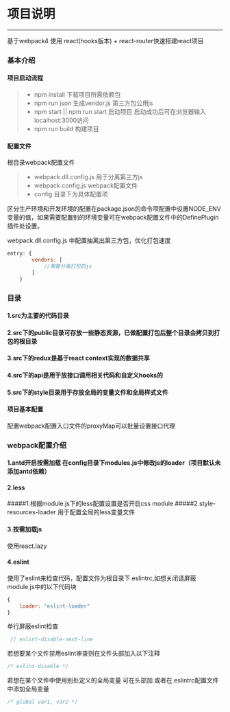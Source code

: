 # 项目说明

---

基于webpack4 使用 react(hooks版本) + react-router快速搭建react项目

### 基本介绍

#### 项目启动流程

> * npm install 下载项目所需依赖包
> * npm run json 生成vendor.js 第三方包公用js
> * npm start || npm run start 启动项目 启动成功后可在浏览器输入 localhost:3000访问
> * npm run build 构建项目

#### 配置文件

根目录webpack配置文件

> * webpack.dll.config.js 用于分离第三方js
> * webpack.config.js webpack配置文件
> * config 目录下为具体配置项

区分生产环境和开发环境的配置在package.json的命令项配置中设置NODE_ENV变量的值，如果需要配置别的环境变量可在webpack配置文件中的DefinePlugin插件处设置。

webpack.dll.config.js 中配置抽离出第三方包，优化打包速度

```javascript
entry: {
        vendors: [
            //需要分离打包的js
        ]
    }
```

### 目录

#### 1.src为主要的代码目录

#### 2.src下的public目录可存放一些静态资源，已做配置打包后整个目录会拷贝到打包的根目录

#### 3.src下的redux是基于react context实现的数据共享

#### 4.src下的api是用于放接口调用相关代码和自定义hooks的

#### 5.src下的style目录用于存放全局的变量文件和全局样式文件

#### 项目基本配置

配置webpack配置入口文件的proxyMap可以批量设置接口代理

### webpack配置介绍

#### 1.antd开启按需加载 在config目录下modules.js中修改js的loader（项目默认未添加antd依赖）

#### 2.less

#####1.根据module.js下的less配置设置是否开启css module
#####2.style-resources-loader 用于配置全局的less变量文件

#### 3.按需加载js

使用react.lazy

#### 4.eslint

使用了eslint来检查代码，配置文件为根目录下.eslintrc,如想关闭请屏蔽module.js中的以下代码块

```javascript
{
    loader: "eslint-loader"
}
```

单行屏蔽eslint检查

```javascript
 // eslint-disable-next-line
```

若想要某个文件禁用eslint审查则在文件头部加入以下注释

```javascript
/* eslint-disable */
```

若想在某个文件中使用别处定义的全局变量 可在头部加 或者在.eslintrc配置文件中添加全局变量

```javascript
/* global var1, var2 */
```
